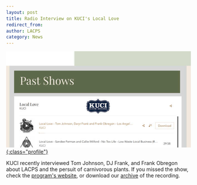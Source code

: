 ```yaml
---
layout: post
title: Radio Interview on KUCI's Local Love
redirect_from:
author: LACPS
category: News
---
```


[![KUCI Local Love LACPS interview screenshot](/assets/images/pages/kuci-local-love-lacps-radio-interview-screenshot.jpg){:class="profile"}](https://mkostrow.wixsite.com/locallocekuci/shows)

KUCI recently interviewed Tom Johnson, DJ Frank, and Frank Obregon about LACPS and the persuit of carnivorous plants. If you missed the show, check the [program's website](https://mkostrow.wixsite.com/locallocekuci/shows), or download our [archive](/assets/files/kuci-local-love-lacps-interview.mp3) of the recording.

